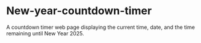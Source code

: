 # New-year-countdown-timer
A countdown timer web page displaying the current time, date, and the time remaining until New Year 2025.

